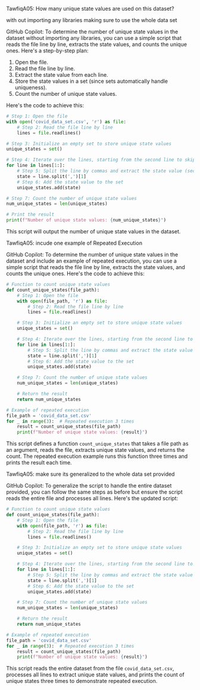 TawfiqA05: How many unique state values are used on this dataset?

with out importing any libraries making sure to use the whole data set

GitHub Copilot: To determine the number of unique state values in the dataset without importing any libraries, you can use a simple script that reads the file line by line, extracts the state values, and counts the unique ones. Here's a step-by-step plan:

1. Open the file.
2. Read the file line by line.
3. Extract the state value from each line.
4. Store the state values in a set (since sets automatically handle uniqueness).
5. Count the number of unique state values.

Here's the code to achieve this:

```python
# Step 1: Open the file
with open('covid_data_set.csv', 'r') as file:
    # Step 2: Read the file line by line
    lines = file.readlines()

# Step 3: Initialize an empty set to store unique state values
unique_states = set()

# Step 4: Iterate over the lines, starting from the second line to skip the header
for line in lines[1:]:
    # Step 5: Split the line by commas and extract the state value (second column)
    state = line.split(',')[1]
    # Step 6: Add the state value to the set
    unique_states.add(state)

# Step 7: Count the number of unique state values
num_unique_states = len(unique_states)

# Print the result
print(f"Number of unique state values: {num_unique_states}")
```

This script will output the number of unique state values in the dataset.

TawfiqA05: incude one example of Repeated Execution

GitHub Copilot: To determine the number of unique state values in the dataset and include an example of repeated execution, you can use a simple script that reads the file line by line, extracts the state values, and counts the unique ones. Here's the code to achieve this:

```python
# Function to count unique state values
def count_unique_states(file_path):
    # Step 1: Open the file
    with open(file_path, 'r') as file:
        # Step 2: Read the file line by line
        lines = file.readlines()

    # Step 3: Initialize an empty set to store unique state values
    unique_states = set()

    # Step 4: Iterate over the lines, starting from the second line to skip the header
    for line in lines[1:]:
        # Step 5: Split the line by commas and extract the state value (second column)
        state = line.split(',')[1]
        # Step 6: Add the state value to the set
        unique_states.add(state)

    # Step 7: Count the number of unique state values
    num_unique_states = len(unique_states)

    # Return the result
    return num_unique_states

# Example of repeated execution
file_path = 'covid_data_set.csv'
for _ in range(3):  # Repeated execution 3 times
    result = count_unique_states(file_path)
    print(f"Number of unique state values: {result}")
```

This script defines a function `count_unique_states` that takes a file path as an argument, reads the file, extracts unique state values, and returns the count. The repeated execution example runs this function three times and prints the result each time.

TawfiqA05: make sure its generalized to the whole data set provided

GitHub Copilot: To generalize the script to handle the entire dataset provided, you can follow the same steps as before but ensure the script reads the entire file and processes all lines. Here's the updated script:

```python
# Function to count unique state values
def count_unique_states(file_path):
    # Step 1: Open the file
    with open(file_path, 'r') as file:
        # Step 2: Read the file line by line
        lines = file.readlines()

    # Step 3: Initialize an empty set to store unique state values
    unique_states = set()

    # Step 4: Iterate over the lines, starting from the second line to skip the header
    for line in lines[1:]:
        # Step 5: Split the line by commas and extract the state value (second column)
        state = line.split(',')[1]
        # Step 6: Add the state value to the set
        unique_states.add(state)

    # Step 7: Count the number of unique state values
    num_unique_states = len(unique_states)

    # Return the result
    return num_unique_states

# Example of repeated execution
file_path = 'covid_data_set.csv'
for _ in range(3):  # Repeated execution 3 times
    result = count_unique_states(file_path)
    print(f"Number of unique state values: {result}")
```

This script reads the entire dataset from the file `covid_data_set.csv`, processes all lines to extract unique state values, and prints the count of unique states three times to demonstrate repeated execution.